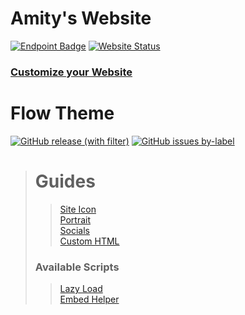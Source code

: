 # Amity's Website

[![Endpoint Badge](https://img.shields.io/endpoint?url=https%3A%2F%2Factuallyamity.github.io%2Fmetadata%2Fversion.json&style=for-the-badge&logo=ruby)](https://github.com/ActuallyAmity/actuallyamity.github.io/blob/main/Gemfile#L4C1-L4C1)
[![Website Status](https://img.shields.io/website?up_message=ONLINE&up_color=green&down_message=OFFLINE&down_color=red&url=https%3A%2F%2Factuallyamity.github.io&style=for-the-badge&label=status)](https://actuallyamity.github.io)

### [Customize your Website](./_config.yml)

# Flow Theme

[![GitHub release (with filter)](https://img.shields.io/github/v/release/benjammin4dayz/jekyll-themes?sort=semver&filter=flow*&style=for-the-badge&logo=ruby&label=Latest%20Version&link=https%3A%2F%2Fgithub.com%2Fbenjammin4dayz%2Fjekyll-themes%2Freleases%3Fq%3DFlow%26expanded%3Dtrue)](https://github.com/benjammin4dayz/jekyll-themes/releases?q=Flow&expanded=true)
[![GitHub issues by-label](https://img.shields.io/github/issues/benjammin4dayz/jekyll-themes/flow-theme?style=for-the-badge&logo=github&label=Issues&link=https%3A%2F%2Fgithub.com%2Fbenjammin4dayz%2Fjekyll-themes%2Fissues)](https://github.com/benjammin4dayz/jekyll-themes/issues)

> # Guides
>
> > [Site Icon](https://github.com/benjammin4dayz/jekyll-themes/tree/flow-src#add-site-icon-favicon)\
> > [Portrait](https://github.com/benjammin4dayz/jekyll-themes/tree/flow-src#add-portrait)\
> > [Socials](https://github.com/benjammin4dayz/jekyll-themes/tree/flow-src#add-social-links)\
> > [Custom HTML](https://github.com/benjammin4dayz/jekyll-themes/tree/flow-src#add-new-articles)
>
> ### Available Scripts
>
> > [Lazy Load](https://github.com/benjammin4dayz/jekyll-themes/tree/flow-src#basic-lazy-load)\
> > [Embed Helper](https://github.com/benjammin4dayz/jekyll-themes/tree/flow-src#embed-helper)
